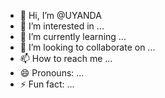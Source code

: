 - 👋 Hi, I’m @UYANDA
- 👀 I’m interested in ...
- 🌱 I’m currently learning ...
- 💞️ I’m looking to collaborate on ...
- 📫 How to reach me ...
- 😄 Pronouns: ...
- ⚡ Fun fact: ...

<!---
UYAND/UYAND is a ✨ special ✨ repository because its `README.md` (this file) appears on your GitHub profile.
You can click the Preview link to take a look at your changes.
--->
